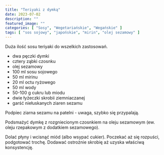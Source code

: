 ```yaml
---
title: "Teriyaki z dymką"
date: 2023-07-02
description: ""
featured_image: ""
categories: [ "Sosy", "Wegetariańskie", "Wegańskie" ]
tags: [ "sos sojowy", "japońskie", "mirin", "olej sezamowy" ]
---
```


Duża ilość sosu teriyaki do wszelkich zastosowań.

<!--more-->

 * dwa pęczki dymki
 * cztery ząbki czosnku
 * olej sezamowy 
 * 100 ml sosu sojowego
 * 50 ml mirinu
 * 20 ml octu ryżowego
 * 50 ml wody
 * 50-100 g cukru lub miodu
 * dwie łyżeczki skrobii ziemniaczanej
 * garść niełuskanych ziaren sezamu

Podpiec ziarna sezamu na patelni - uwaga, szybko się przypalają.

Podsmażyć dymkę z rozgniecionym czosnkiem na oleju sezamowym (ew. oleju rzepakowym z dodatkiem
sezamowego).

Dolać płyny i wcisnąć miód (albo wsypać cukier). Poczekać aż się rozpuści,
podgotować trochę. Dodawać ostrożnie skrobię aż uzyska właściwą
konsystencję.

